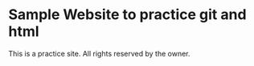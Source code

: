 # Sample Website to practice git and html

This is a practice site. All rights reserved by the owner.